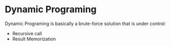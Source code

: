 # Dynamic Programing

Dynamic Programing is basically a brute-force solution that is under control:

- Recursive call
- Result Memorization
